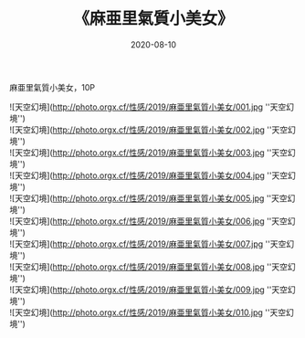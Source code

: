 ﻿---
layout: post
title:  《麻亜里氣質小美女》
date:   2020-08-10
img: http://photo.orgx.cf/性感/2019/麻亜里氣質小美女/000.jpg
categories: [美女, 性感, 泳衣]
---

麻亜里氣質小美女，10P



![天空幻境](http://photo.orgx.cf/性感/2019/麻亜里氣質小美女/001.jpg ''天空幻境'') <br>
![天空幻境](http://photo.orgx.cf/性感/2019/麻亜里氣質小美女/002.jpg ''天空幻境'') <br>
![天空幻境](http://photo.orgx.cf/性感/2019/麻亜里氣質小美女/003.jpg ''天空幻境'') <br>
![天空幻境](http://photo.orgx.cf/性感/2019/麻亜里氣質小美女/004.jpg ''天空幻境'') <br>
![天空幻境](http://photo.orgx.cf/性感/2019/麻亜里氣質小美女/005.jpg ''天空幻境'') <br>
![天空幻境](http://photo.orgx.cf/性感/2019/麻亜里氣質小美女/006.jpg ''天空幻境'') <br>
![天空幻境](http://photo.orgx.cf/性感/2019/麻亜里氣質小美女/007.jpg ''天空幻境'') <br>
![天空幻境](http://photo.orgx.cf/性感/2019/麻亜里氣質小美女/008.jpg ''天空幻境'') <br>
![天空幻境](http://photo.orgx.cf/性感/2019/麻亜里氣質小美女/009.jpg ''天空幻境'') <br>
![天空幻境](http://photo.orgx.cf/性感/2019/麻亜里氣質小美女/010.jpg ''天空幻境'') <br>